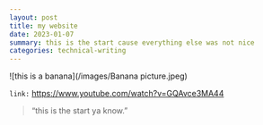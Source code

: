 ```yaml
---
layout: post
title: my website
date: 2023-01-07
summary: this is the start cause everything else was not nice
categories: technical-writing
---
```


![this is a banana](/images/Banana picture.jpeg)


<code style="background-color: white;">link:</code> <a target="_blank" rel="noopener noreferrer" href="https://www.youtube.com/watch?v=GQAvce3MA44">https://www.youtube.com/watch?v=GQAvce3MA44</a>

> “this is the start ya know.”


